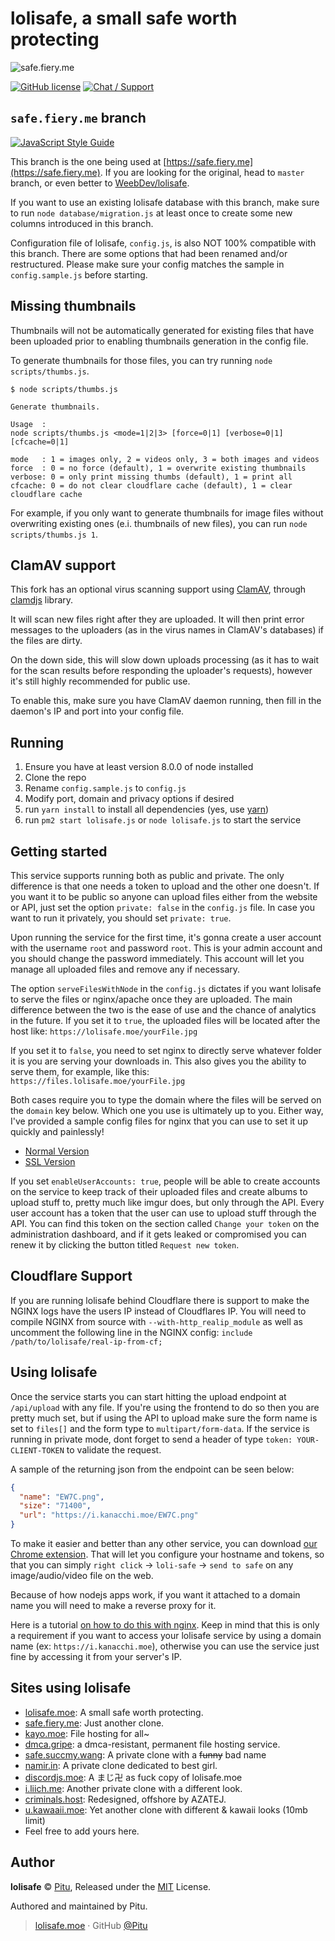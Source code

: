 # lolisafe, a small safe worth protecting

![safe.fiery.me](https://i.fiery.me/hIty.png)

[![GitHub license](https://img.shields.io/badge/license-MIT-blue.svg?style=flat-square)](https://raw.githubusercontent.com/WeebDev/lolisafe/master/LICENSE)
[![Chat / Support](https://img.shields.io/badge/Chat%20%2F%20Support-discord-7289DA.svg?style=flat-square)](https://discord.gg/5g6vgwn)

## `safe.fiery.me` branch

[![JavaScript Style Guide](https://cdn.rawgit.com/standard/standard/master/badge.svg)](https://github.com/standard/standard)

This branch is the one being used at [https://safe.fiery.me](https://safe.fiery.me). If you are looking for the original, head to `master` branch, or even better to [WeebDev/lolisafe](https://github.com/WeebDev/lolisafe).

If you want to use an existing lolisafe database with this branch, make sure to run `node database/migration.js` at least once to create some new columns introduced in this branch.

Configuration file of lolisafe, `config.js`, is also NOT 100% compatible with this branch. There are some options that had been renamed and/or restructured. Please make sure your config matches the sample in `config.sample.js` before starting.

## Missing thumbnails

Thumbnails will not be automatically generated for existing files that have been uploaded prior to enabling thumbnails generation in the config file.

To generate thumbnails for those files, you can try running `node scripts/thumbs.js`.

```
$ node scripts/thumbs.js

Generate thumbnails.

Usage  :
node scripts/thumbs.js <mode=1|2|3> [force=0|1] [verbose=0|1] [cfcache=0|1]

mode   : 1 = images only, 2 = videos only, 3 = both images and videos
force  : 0 = no force (default), 1 = overwrite existing thumbnails
verbose: 0 = only print missing thumbs (default), 1 = print all
cfcache: 0 = do not clear cloudflare cache (default), 1 = clear cloudflare cache
```

For example, if you only want to generate thumbnails for image files without overwriting existing ones (e.i. thumbnails of new files), you can run `node scripts/thumbs.js 1`.

## ClamAV support

This fork has an optional virus scanning support using [ClamAV](https://www.clamav.net/), through [clamdjs](https://github.com/NingLin-P/clamdjs) library.

It will scan new files right after they are uploaded. It will then print error messages to the uploaders (as in the virus names in ClamAV's databases) if the files are dirty.

On the down side, this will slow down uploads processing (as it has to wait for the scan results before responding the uploader's requests), however it's still highly recommended for public use.

To enable this, make sure you have ClamAV daemon running, then fill in the daemon's IP and port into your config file.

## Running

1. Ensure you have at least version 8.0.0 of node installed
2. Clone the repo
3. Rename `config.sample.js` to `config.js`
4. Modify port, domain and privacy options if desired
5. run `yarn install` to install all dependencies (yes, use [yarn](https://yarnpkg.com))
6. run `pm2 start lolisafe.js` or `node lolisafe.js` to start the service

## Getting started

This service supports running both as public and private. The only difference is that one needs a token to upload and the other one doesn't. If you want it to be public so anyone can upload files either from the website or API, just set the option `private: false` in the `config.js` file. In case you want to run it privately, you should set `private: true`.

Upon running the service for the first time, it's gonna create a user account with the username `root` and password `root`. This is your admin account and you should change the password immediately. This account will let you manage all uploaded files and remove any if necessary.

The option `serveFilesWithNode` in the `config.js` dictates if you want lolisafe to serve the files or nginx/apache once they are uploaded. The main difference between the two is the ease of use and the chance of analytics in the future.
If you set it to `true`, the uploaded files will be located after the host like:
`https://lolisafe.moe/yourFile.jpg`

If you set it to `false`, you need to set nginx to directly serve whatever folder it is you are serving your
downloads in. This also gives you the ability to serve them, for example, like this:
`https://files.lolisafe.moe/yourFile.jpg`

Both cases require you to type the domain where the files will be served on the `domain` key below.
Which one you use is ultimately up to you. Either way, I've provided a sample config files for nginx that you can use to set it up quickly and painlessly!

- [Normal Version](https://github.com/WeebDev/lolisafe/blob/master/nginx.sample.conf)
- [SSL Version](https://github.com/WeebDev/lolisafe/blob/master/nginx-ssl.sample.conf)

If you set `enableUserAccounts: true`, people will be able to create accounts on the service to keep track of their uploaded files and create albums to upload stuff to, pretty much like imgur does, but only through the API. Every user account has a token that the user can use to upload stuff through the API. You can find this token on the section called `Change your token` on the administration dashboard, and if it gets leaked or compromised you can renew it by clicking the button titled `Request new token`.

## Cloudflare Support

If you are running lolisafe behind Cloudflare there is support to make the NGINX logs have the users IP instead of Cloudflares IP. You will need to compile NGINX from source with `--with-http_realip_module` as well as uncomment the following line in the NGINX config: `include /path/to/lolisafe/real-ip-from-cf;`

## Using lolisafe

Once the service starts you can start hitting the upload endpoint at `/api/upload` with any file. If you're using the frontend to do so then you are pretty much set, but if using the API to upload make sure the form name is set to `files[]` and the form type to `multipart/form-data`. If the service is running in private mode, dont forget to send a header of type `token: YOUR-CLIENT-TOKEN` to validate the request.

A sample of the returning json from the endpoint can be seen below:

```json
{
  "name": "EW7C.png",
  "size": "71400",
  "url": "https://i.kanacchi.moe/EW7C.png"
}
```

To make it easier and better than any other service, you can download [our Chrome extension](https://chrome.google.com/webstore/detail/lolisafe-uploader/enkkmplljfjppcdaancckgilmgoiofnj). That will let you configure your hostname and tokens, so that you can simply `right click` ->  `loli-safe` -> `send to safe` on any image/audio/video file on the web.

Because of how nodejs apps work, if you want it attached to a domain name you will need to make a reverse proxy for it.

Here is a tutorial [on how to do this with nginx](https://www.digitalocean.com/community/tutorials/how-to-set-up-a-node-js-application-for-production-on-ubuntu-16-04). Keep in mind that this is only a requirement if you want to access your lolisafe service by using a domain name (ex: `https://i.kanacchi.moe`), otherwise you can use the service just fine by accessing it from your server's IP.

## Sites using lolisafe

- [lolisafe.moe](https://lolisafe.moe): A small safe worth protecting.
- [safe.fiery.me](https://safe.fiery.me): Just another clone.
- [kayo.moe](https://kayo.moe): File hosting for all~
- [dmca.gripe](https://dmca.gripe): a dmca-resistant, permanent file hosting service.
- [safe.succmy.wang](https://safe.succmy.wang): A private clone with a ~~funny~~ bad name
- [namir.in](https://namir.in): A private clone dedicated to best girl.
- [discordjs.moe](https://discordjs.moe): A まじ卍 as fuck copy of lolisafe.moe
- [i.liich.me](https://i.liich.me): Another private clone with a different look.
- [criminals.host](https://criminals.host): Redesigned, offshore by AZATEJ.
- [u.kawaaii.moe](https://u.kawaaii.moe/): Yet another clone with different & kawaii looks (10mb limit)
- Feel free to add yours here.

## Author

**lolisafe** © [Pitu](https://github.com/Pitu), Released under the [MIT](https://github.com/WeebDev/lolisafe/blob/master/LICENSE) License.

Authored and maintained by Pitu.

> [lolisafe.moe](https://lolisafe.moe) · GitHub [@Pitu](https://github.com/Pitu)
